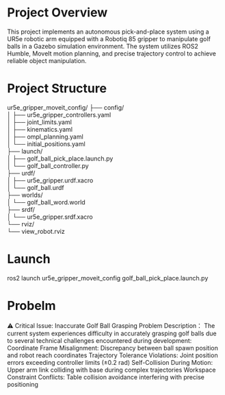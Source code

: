 # Project Overview  
This project implements an autonomous pick-and-place system using a UR5e robotic arm equipped with a Robotiq 85 gripper to manipulate golf balls in a Gazebo simulation environment. The system utilizes ROS2 Humble, MoveIt motion planning, and precise trajectory control to achieve reliable object manipulation.

# Project Structure 
ur5e_gripper_moveit_config/
├── config/                          
│   ├── ur5e_gripper_controllers.yaml   
│   ├── joint_limits.yaml              
│   ├── kinematics.yaml                
│   ├── ompl_planning.yaml              
│   └── initial_positions.yaml          
├── launch/                          
│   ├── golf_ball_pick_place.launch.py  
│   └── golf_ball_controller.py         
├── urdf/                            
│   ├── ur5e_gripper.urdf.xacro         
│   └── golf_ball.urdf                  
├── worlds/                          
│   └── golf_ball_word.world            
├── srdf/                            
│   └── ur5e_gripper.srdf.xacro         
└── rviz/                            
    └── view_robot.rviz                
# Launch
ros2 launch ur5e_gripper_moveit_config golf_ball_pick_place.launch.py

# Probelm
⚠️ Critical Issue: Inaccurate Golf Ball Grasping 
Problem Description：
The current system experiences difficulty in accurately grasping golf balls due to several technical challenges encountered during development:
Coordinate Frame Misalignment: Discrepancy between ball spawn position and robot reach coordinates
Trajectory Tolerance Violations: Joint position errors exceeding controller limits (±0.2 rad)
Self-Collision During Motion: Upper arm link colliding with base during complex trajectories
Workspace Constraint Conflicts: Table collision avoidance interfering with precise positioning
